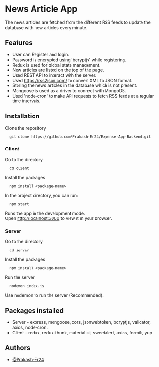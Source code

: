 

# News Article App

The news articles are fetched from the different RSS feeds to update the database with new articles every minute.

## Features
 - User can Register and login.
 - Password is encrypted using 'bcryptjs' while registering. 
 - Redux is used for global state management.
 - New articles are listed on the top of the page.
 - Used REST API to interact with the server.
 - Used https://rss2json.com/ to convert XML to JSON format.
 - Storing the news articles in the database which is not present.
 - Mongoose is used as a driver to connect with MongoDB.
 - Used 'node-cron' to make API requests to fetch RSS feeds at a regular time intervals.
 
## Installation

Clone the repository

```
  git clone https://github.com/Prakash-Er24/Expense-App-Backend.git
```
### Client 
Go to the directory
```
  cd client
``` 
Install the packages
```
  npm install <package-name>
```
In the project directory, you can run:

````
  npm start
````

Runs the app in the development mode.\
Open [http://localhost:3000](http://localhost:3000) to view it in your browser.

### Server  
Go to the directory
```
  cd server
``` 
Install the packages
```
  npm install <package-name>
```
Run the server
```
  nodemon index.js
```
Use nodemon to run the server (Recommended).

## Packages installed 
 - Server - express, mongoose, cors, jsonwebtoken, bcryptjs, validator, axios, node-cron.
 - Client - redux, redux-thunk, material-ui, sweetalert, axios, formik, yup.

## Authors

- [@Prakash-Er24](https://github.com/Prakash-Er24)


